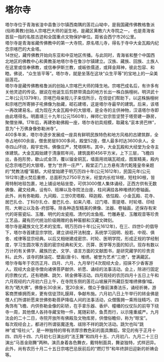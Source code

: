 # 塔尔寺  
塔尔寺位于青海省湟中县鲁沙尔镇西南隅的莲花山坳中，是我国藏传佛教格鲁派(俗称黄教)创始人宗喀巴大师的诞生地，是藏区黄教六大寺院之一， 也是青海省首屈一指的名胜古迹和全国重点文物保护单位。距省会西宁市26公里。  
塔尔寺是青海省藏传佛教中的第一大寺院，原名塔儿寺，得名于寺中大金瓦殿内纪念宗喀巴的大金塔。  
14世纪，藏传佛教开始向东亚和中亚地区传播。与此同时，青海省和整个中国西北地区的佛教中心和黄教圣地塔尔寺在鲁沙尔镇建立。汉族、藏族、回族、土族人在这里或信奉佛教，或信奉伊斯兰教，或皈依儒道，或拜金拜神，彼此包容、和睦。佛说，“众生皆平等”。塔尔寺，就是坐落在这块“众生平等”的宝地上的一朵美丽莲花。  
塔尔寺是藏传佛教格鲁派的创始人宗喀巴大师的降生地。宗喀巴成名后，有许多有关他灵迹的传说。据说在他诞生后剪脐带滴血的地方长出一株白旃檀树。明洪武十二年(公元1379年)，宗喀巴母亲按儿子来信所示，在信徒们帮助下，以这株旃檀树和宗喀巴所寄狮子吼佛像为胎藏，砌石建塔，这是塔尔寺最早的建筑。后来，该塔一再改建易名，成为现在大金瓦殿中的大银塔，是全寺的主供神物，汉语塔尔寺即由此塔得名。明嘉靖三十九年(公元1560年)，禅师仁钦宗哲坚赞于塔旁建一静房，聚僧坐禅。17年后，再建弥勒佛殿一座，塔尔寺初具规模，取藏名“衮本贤巴林”，意为“十万佛身像弥勒洲寺”。  
400多年来，塔尔寺逐步发展成一座具有鲜明民族特色和地方风格的古建筑群，全寺占地600余亩，僧舍房层9300多间，殿堂52座，僧人最多时达3600余人。全寺四山环绕，殿宇宏伟，佛像庄严，梵塔棋布。其中，大金瓦殿和大经堂为全寺主体建筑。大金瓦殿始建于清康熙年间，建筑面积456平方米，上下三层，飞檐四出，各抱形势，歇山式金顶，覆以镏金铜瓦，墙面用琉璃瓦砌成，图案精美，殿内纪念宗喀巴的大银塔，誉为“世界一庄严”，殿堂正门上方悬有清代乾隆皇帝亲题的“梵教法幢”匾额。大经堂始建于明万历四十年(公元1612年)，民国元年(公元1912年)遭火焚后重修，总面积为2750平方米，经堂内长柱18根，短柱90根，皆用特制地毯包裹，地上铺设地毡坐垫，可供3000僧人集体诵经，正西方供有无数佛像、藏文经典，设有0、班禅以及寺院法台座，柱间满挂各种堆绣的卷轴画。  
此外，尚有弥勒殿、九间殿、三世0灵塔殿、释迦殿、依怙殿、小金瓦殿、花寺、居巴扎仓、丁科尔扎仓、曼巴扎仓、如来八塔、过门塔、菩提塔、时轮塔、印经院、大喇让以及各-府邸等。除各种造型精美的佛像、法器、卷轴画，还保存有宋代的哥窑瓷坛、玉雕、明代的龙瓷瓶、清代的龙鱼瓶、竹雕寿星、玉雕观音等珍贵工艺品，藏有历代统治阶级赐赠的各种匾额和汉藏文碑刻。  
塔尔寺是藏族文化艺术的宝库。明万历四十年(公元1612年)，在三、四世0-的倡导下，塔尔寺首建显宗学院，建立讲经开法制度，系统学习因明、般若、中观、俱舍、戒律等显宗经典。以后又相继建成密宗、时轮、医明学院，形成正规的学经制度，学习生圆次等方面的密宗经典和天文、历算、医学等方面的知识。现存有数以万计的有关佛学、藏族历史、文学、语言方面的文献图书，是研究藏学的珍贵资料。此外，该寺的酥油花、壁画(唐卡)、堆绣。被誉为艺术“三绝”，誉满藏区。  
塔尔寺每年于农历正月、四月、六月、九月举行4次观经大会，招徕不少香客游人。观经大会是寺僧向诸佛菩萨献供、祈愿、诵经的法事活动。会上，除进行固定的宗教仪式，还有晒佛、跳欠、转金佛等活动。四月观经的农历四月十五日上午和六月观经的六月初六日上午，在寺院东侧的莲花山坡展开所藏巨型堆绣佛像1幅，称为“晒大佛”。佛像长30余米，宽20余米，僧众于像前演奏法乐，诵经祈祷，游客商贾蜂拥而来，更有信徒顶礼膜拜，争献布施。六月初八日上午举行的转金佛是僧人们所谓祈愿来世佛弥勒菩萨降临人间的法事活动，众僧簇拥一乘玲珑精巧、四角饰有飞檐、内供弥勒金像的彩轿，在手拿乐器、香炉、幢幡的仪仗队的前导下绕寺一周，其他僧人各持寺藏宝物一件，尾随彩轿，鱼贯而行，以示隆重威严。九月法会的二十二日，寺院开放所有佛殿及文物库房，供僧俗瞻仰，称为“晾宝”。  
每次观经会上，都进行所谓驱魔逐鬼、祓除不祥的跳欠活动。跳欠也叫“跳神”或“哑社火”，是一种独特的带有浓厚宗教色彩的面具舞蹈，常见的有于正月十四、四月十四、六月初七日演出的“法王舞”和四月十五、六月初八、九月二十三日演出“马首金刚舞”两种。演员身着各色舞衣，戴特制面具，舞姿独特，式样迥异。此外，尚有农历十月二十五日宗喀巴忌辰前后的“燃灯节”和年终辞旧迎新的祈祷会等。  